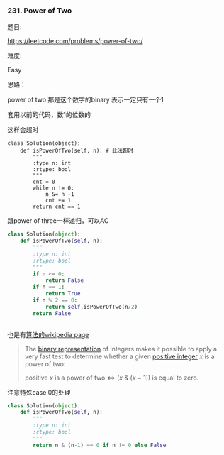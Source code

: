 ### 231.  Power of Two



题目:

<https://leetcode.com/problems/power-of-two/>

难度:

Easy



思路：



power of two 那是这个数字的binary 表示一定只有一个1

套用以前的代码，数1的位数的

这样会超时

```
class Solution(object):
    def isPowerOfTwo(self, n): # 此法超时
        """
        :type n: int
        :rtype: bool
        """
        cnt = 0
        while n != 0:
        	n &= n -1
        	cnt += 1
        return cnt == 1
```



跟power of three一样递归，可以AC



```python
class Solution(object):
    def isPowerOfTwo(self, n):
        """
        :type n: int
        :rtype: bool
        """
        if n <= 0:
            return False
        if n == 1:
            return True
        if n % 2 == 0:
            return self.isPowerOfTwo(n/2)
        return False
                	
```







也是有[算法的wikipedia page](https://en.wikipedia.org/wiki/Power_of_two#Fast_algorithm_to_check_if_a_positive_number_is_a_power_of_two)

> The [binary representation](https://en.wikipedia.org/wiki/Binary_numeral_system) of integers makes it possible to apply a very fast test to determine whether a given [positive integer](https://en.wikipedia.org/wiki/Positive_integer) *x* is a power of two:
>
> positive *x* is a power of two ⇔ (*x* & (*x* − 1)) is equal to zero.



注意特殊case 0的处理

```python
class Solution(object):
    def isPowerOfTwo(self, n):
        """
        :type n: int
        :rtype: bool
        """
        return n & (n-1) == 0 if n != 0 else False
```



